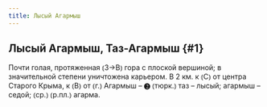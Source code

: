 ```yaml
---
title: Лысый Агармыш
---
```

## Лысый Агармыш, Таз-Агармыш {#1}

Почти голая, протяженная ⦅З→В⦆ гора с плоской вершиной; в значительной степени уничтожена карьером. В 2 км. к ⦅С⦆ от центра Старого Крыма, к ⦅В⦆ от ⦅г.⦆ Агармыш – ❷ ⦅тюрк.⦆ таз – лысый; агармыш – седой; ⦅ср.⦆ ⦅р.пл.⦆ агарма. 

